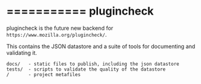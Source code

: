 ===========
plugincheck
===========

plugincheck is the future new backend for `https://www.mozilla.org/plugincheck/`.

This contains the JSON datastore and a suite of tools for documenting and validating it.

```
docs/   - static files to publish, including the json datastore
tests/  - scripts to validate the quality of the datastore
/       - project metafiles
```
